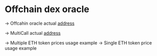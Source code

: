 # Offchain dex oracle

-> Offcahin oracle actual [address](https://etherscan.io/address/0x080ab73787a8b13ec7f40bd7d00d6cc07f9b24d0#code)

-> MultiCall actual [address](https://etherscan.io/address/0xda3c19c6fe954576707fa24695efb830d9cca1ca#code)

-> Multiple ETH token prices usage example
-> Single ETH token price usage example
